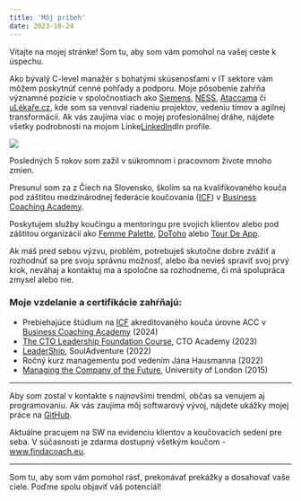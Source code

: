 ```yaml
---
title: 'Môj príbeh'
date: 2023-10-24
---
```


Vitajte na mojej stránke! Som tu, aby som vám pomohol na vašej ceste k úspechu.

Ako bývalý C-level manažér s bohatými skúsenosťami v IT sektore vám môžem poskytnúť cenné pohľady a podporu. Moje pôsobenie zahŕňa významné pozície v spoločnostiach ako [Siemens](https://www.siemens.com/sk/sk.html), [NESS](https://www.ness.com/ness-czech/), [Ataccama](https://www.ataccama.com/) či [uLékaře.cz](https://www.ulekare.cz/), kde som sa venoval riadeniu projektov, vedeniu tímov a agilnej transformácii. Ak vás zaujíma viac o mojej profesionálnej dráhe, nájdete všetky podrobnosti na mojom Linke[LinkedIn](https://www.linkedin.com/in/stanislavvalasek/)dIn profile.

![](/images/Stanislav%20Valasek.HEIC)

Posledných 5 rokov som zažil v súkromnom i pracovnom živote mnoho zmien.

Presunul som za z Čiech na Slovensko, školím sa na kvalifikovaného kouča pod záštitou medzinárodnej federácie koučovania ([ICF](https://coachingfederation.org/)) v [Business Coaching Academy](https://www.koucovaciaskola.sk/kurz-biznis-koucing).

Poskytujem služby koučingu a mentoringu pre svojich klientov alebo pod záštitou organizácií ako [Femme Palette](https://www.femmepalette.com/), [DoToho](https://dotoho.pro/) alebo [Tour De App](https://tourdeapp.cz/).

Ak máš pred sebou výzvu, problém, potrebuješ skutočne dobre zvážiť a rozhodnúť sa pre svoju správnu možnosť, alebo iba nevieš spraviť svoj prvý krok, neváhaj a kontaktuj ma a spoločne sa rozhodneme, či má spolupráca zmysel alebo nie.

### Moje vzdelanie a certifikácie zahŕňajú:

- Prebiehajúce štúdium na [ICF](https://coachingfederation.org/) akreditovaného kouča úrovne ACC v [Business Coaching Academy](https://www.koucovaciaskola.sk/kurz-biznis-koucing) (2024)
- [The CTO Leadership Foundation Course](https://platform.cto.academy/course_certificate/1698655958859x486784929617848100), CTO Academy (2023)
- [LeaderShip](https://souladventure.cz/souladventure-leadership/), SoulAdventure (2022)
- Ročný kurz managementu pod vedením Jána Hausmanna (2022)
- [Managing the Company of the Future](https://www.coursera.org/account/accomplishments/verify/mbHTGpaVp9czYC2z), University of London (2015)

---

Aby som zostal v kontakte s najnovšími trendmi, občas sa venujem aj programovaniu. Ak vás zaujíma môj softwarový vývoj, nájdete ukážky mojej práce na [GitHub](https://github.com/valasek/).

Aktuálne pracujem na SW na evidenciu klientov a koučovacích sedení pre seba. V súčasnosti je zdarma dostupný všetkým koučom - www.findacoach.eu.

---

Som tu, aby som vám pomohol rásť, prekonávať prekážky a dosahovať vaše ciele. Poďme spolu objaviť váš potenciál!
